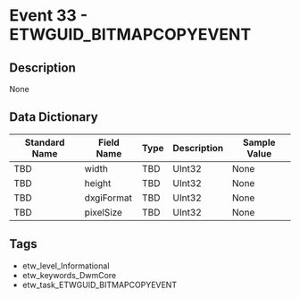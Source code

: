 # Event 33 - ETWGUID_BITMAPCOPYEVENT

## Description
None

## Data Dictionary
|Standard Name|Field Name|Type|Description|Sample Value|
|---|---|---|---|---|
|TBD|width|TBD|UInt32|None|None|
|TBD|height|TBD|UInt32|None|None|
|TBD|dxgiFormat|TBD|UInt32|None|None|
|TBD|pixelSize|TBD|UInt32|None|None|

## Tags
* etw_level_Informational
* etw_keywords_DwmCore
* etw_task_ETWGUID_BITMAPCOPYEVENT
